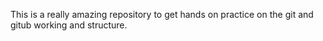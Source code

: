This is a really amazing repository to get hands on practice on the git and gitub working and structure.
